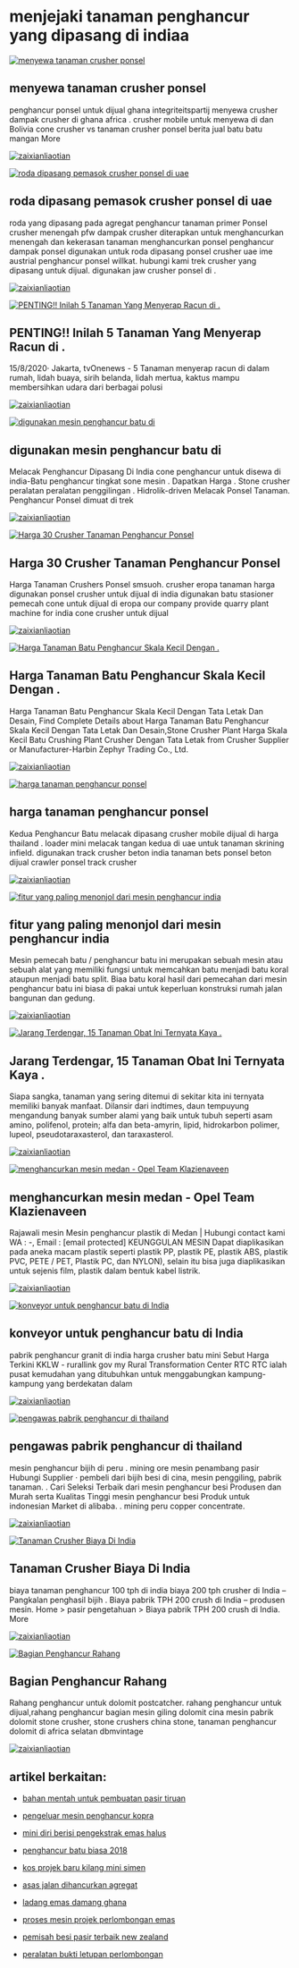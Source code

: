 # menjejaki tanaman penghancur yang dipasang di indiaa
<a href="https://mnn.zoosnet.net/LR/Chatpre.aspx?id=MNN94995150&p=https://topgrinding.com/" target="_blank">![menyewa tanaman crusher ponsel](https://github.com/technlg/images/blob/main/40.jpg)</a>
## menyewa tanaman crusher ponsel
penghancur ponsel untuk dijual ghana integriteitspartij menyewa crusher dampak crusher di ghana africa . crusher mobile untuk menyewa di dan Bolivia cone crusher vs tanaman crusher ponsel berita jual batu batu mangan More
<a href="https://mnn.zoosnet.net/LR/Chatpre.aspx?id=MNN94995150&p=https://topgrinding.com/" target="_blank"><img src="https://github.com/technlg/images/raw/main/chat11.jpg" alt="zaixianliaotian"/></a><a href="//whatsapp.shibangsoft.com/WhatsApp.php" ><img src="https://github.com/technlg/images/raw/main/chat11.png" alt=""></a>
<a href="https://mnn.zoosnet.net/LR/Chatpre.aspx?id=MNN94995150&p=https://topgrinding.com/" target="_blank">![roda dipasang pemasok crusher ponsel di uae](https://github.com/technlg/images/blob/main/1.jpg)</a>
## roda dipasang pemasok crusher ponsel di uae
roda yang dipasang pada agregat penghancur tanaman primer Ponsel crusher menengah pfw dampak crusher diterapkan untuk menghancurkan menengah dan kekerasan tanaman menghancurkan ponsel penghancur dampak ponsel digunakan untuk roda dipasang ponsel crusher uae ime austrial penghancur ponsel willkat. hubungi kami trek crusher yang dipasang untuk dijual. digunakan jaw crusher ponsel di .
<a href="https://mnn.zoosnet.net/LR/Chatpre.aspx?id=MNN94995150&p=https://topgrinding.com/" target="_blank"><img src="https://github.com/technlg/images/raw/main/chat11.jpg" alt="zaixianliaotian"/></a><a href="//whatsapp.shibangsoft.com/WhatsApp.php" ><img src="https://github.com/technlg/images/raw/main/chat11.png" alt=""></a>
<a href="https://mnn.zoosnet.net/LR/Chatpre.aspx?id=MNN94995150&p=https://topgrinding.com/" target="_blank">![PENTING!! Inilah 5 Tanaman Yang Menyerap Racun di .](https://github.com/technlg/images/blob/main/35.jpg)</a>
## PENTING!! Inilah 5 Tanaman Yang Menyerap Racun di .
15/8/2020· Jakarta, tvOnenews - 5 Tanaman menyerap racun di dalam rumah, lidah buaya, sirih belanda, lidah mertua, kaktus mampu membersihkan udara dari berbagai polusi
<a href="https://mnn.zoosnet.net/LR/Chatpre.aspx?id=MNN94995150&p=https://topgrinding.com/" target="_blank"><img src="https://github.com/technlg/images/raw/main/chat11.jpg" alt="zaixianliaotian"/></a><a href="//whatsapp.shibangsoft.com/WhatsApp.php" ><img src="https://github.com/technlg/images/raw/main/chat11.png" alt=""></a>
<a href="https://mnn.zoosnet.net/LR/Chatpre.aspx?id=MNN94995150&p=https://topgrinding.com/" target="_blank">![digunakan mesin penghancur batu di](https://github.com/technlg/images/blob/main/29.jpg)</a>
## digunakan mesin penghancur batu di
Melacak Penghancur Dipasang Di India cone penghancur untuk disewa di india-Batu penghancur tingkat sone mesin . Dapatkan Harga . Stone crusher peralatan peralatan penggilingan . Hidrolik-driven Melacak Ponsel Tanaman. Penghancur Ponsel dimuat di trek
<a href="https://mnn.zoosnet.net/LR/Chatpre.aspx?id=MNN94995150&p=https://topgrinding.com/" target="_blank"><img src="https://github.com/technlg/images/raw/main/chat11.jpg" alt="zaixianliaotian"/></a><a href="//whatsapp.shibangsoft.com/WhatsApp.php" ><img src="https://github.com/technlg/images/raw/main/chat11.png" alt=""></a>
<a href="https://mnn.zoosnet.net/LR/Chatpre.aspx?id=MNN94995150&p=https://topgrinding.com/" target="_blank">![Harga 30 Crusher Tanaman Penghancur Ponsel](https://github.com/technlg/images/blob/main/44.jpg)</a>
## Harga 30 Crusher Tanaman Penghancur Ponsel
Harga Tanaman Crushers Ponsel smsuoh.  crusher eropa tanaman harga digunakan ponsel crusher untuk dijual di india digunakan batu stasioner pemecah cone untuk dijual di eropa our company provide quarry plant machine for india cone crusher untuk dijual 
<a href="https://mnn.zoosnet.net/LR/Chatpre.aspx?id=MNN94995150&p=https://topgrinding.com/" target="_blank"><img src="https://github.com/technlg/images/raw/main/chat11.jpg" alt="zaixianliaotian"/></a><a href="//whatsapp.shibangsoft.com/WhatsApp.php" ><img src="https://github.com/technlg/images/raw/main/chat11.png" alt=""></a>
<a href="https://mnn.zoosnet.net/LR/Chatpre.aspx?id=MNN94995150&p=https://topgrinding.com/" target="_blank">![Harga Tanaman Batu Penghancur Skala Kecil Dengan .](https://github.com/technlg/images/blob/main/61.jpg)</a>
## Harga Tanaman Batu Penghancur Skala Kecil Dengan .
Harga Tanaman Batu Penghancur Skala Kecil Dengan Tata Letak Dan Desain, Find Complete Details about Harga Tanaman Batu Penghancur Skala Kecil Dengan Tata Letak Dan Desain,Stone Crusher Plant Harga Skala Kecil Batu Crushing Plant Crusher Dengan Tata Letak from Crusher Supplier or Manufacturer-Harbin Zephyr Trading Co., Ltd.
<a href="https://mnn.zoosnet.net/LR/Chatpre.aspx?id=MNN94995150&p=https://topgrinding.com/" target="_blank"><img src="https://github.com/technlg/images/raw/main/chat11.jpg" alt="zaixianliaotian"/></a><a href="//whatsapp.shibangsoft.com/WhatsApp.php" ><img src="https://github.com/technlg/images/raw/main/chat11.png" alt=""></a>
<a href="https://mnn.zoosnet.net/LR/Chatpre.aspx?id=MNN94995150&p=https://topgrinding.com/" target="_blank">![harga tanaman penghancur ponsel](https://github.com/technlg/images/blob/main/37.jpg)</a>
## harga tanaman penghancur ponsel
Kedua Penghancur Batu melacak dipasang crusher mobile dijual di harga thailand . loader mini melacak tangan kedua di uae untuk tanaman skrining infield. digunakan track crusher beton india tanaman bets ponsel beton dijual crawler ponsel track crusher
<a href="https://mnn.zoosnet.net/LR/Chatpre.aspx?id=MNN94995150&p=https://topgrinding.com/" target="_blank"><img src="https://github.com/technlg/images/raw/main/chat11.jpg" alt="zaixianliaotian"/></a><a href="//whatsapp.shibangsoft.com/WhatsApp.php" ><img src="https://github.com/technlg/images/raw/main/chat11.png" alt=""></a>
<a href="https://mnn.zoosnet.net/LR/Chatpre.aspx?id=MNN94995150&p=https://topgrinding.com/" target="_blank">![fitur yang paling menonjol dari mesin penghancur india](https://github.com/technlg/images/blob/main/35.jpg)</a>
## fitur yang paling menonjol dari mesin penghancur india
Mesin pemecah batu / penghancur batu ini merupakan sebuah mesin atau sebuah alat yang memiliki fungsi untuk memcahkan batu menjadi batu koral ataupun menjadi batu split. Biaa batu koral hasil dari pemecahan dari mesin penghancur batu ini biasa di pakai untuk keperluan konstruksi rumah jalan bangunan dan gedung.
<a href="https://mnn.zoosnet.net/LR/Chatpre.aspx?id=MNN94995150&p=https://topgrinding.com/" target="_blank"><img src="https://github.com/technlg/images/raw/main/chat11.jpg" alt="zaixianliaotian"/></a><a href="//whatsapp.shibangsoft.com/WhatsApp.php" ><img src="https://github.com/technlg/images/raw/main/chat11.png" alt=""></a>
<a href="https://mnn.zoosnet.net/LR/Chatpre.aspx?id=MNN94995150&p=https://topgrinding.com/" target="_blank">![Jarang Terdengar, 15 Tanaman Obat Ini Ternyata Kaya .](https://github.com/technlg/images/blob/main/2.jpg)</a>
## Jarang Terdengar, 15 Tanaman Obat Ini Ternyata Kaya .
Siapa sangka, tanaman yang sering ditemui di sekitar kita ini ternyata memiliki banyak manfaat. Dilansir dari indtimes, daun tempuyung mengandung banyak sumber alami yang baik untuk tubuh seperti asam amino, polifenol, protein; alfa dan beta-amyrin, lipid, hidrokarbon polimer, lupeol, pseudotaraxasterol, dan taraxasterol.
<a href="https://mnn.zoosnet.net/LR/Chatpre.aspx?id=MNN94995150&p=https://topgrinding.com/" target="_blank"><img src="https://github.com/technlg/images/raw/main/chat11.jpg" alt="zaixianliaotian"/></a><a href="//whatsapp.shibangsoft.com/WhatsApp.php" ><img src="https://github.com/technlg/images/raw/main/chat11.png" alt=""></a>
<a href="https://mnn.zoosnet.net/LR/Chatpre.aspx?id=MNN94995150&p=https://topgrinding.com/" target="_blank">![menghancurkan mesin medan - Opel Team Klazienaveen](https://github.com/technlg/images/blob/main/27.jpg)</a>
## menghancurkan mesin medan - Opel Team Klazienaveen
Rajawali mesin Mesin penghancur plastik di Medan | Hubungi contact kami WA : -, Email : [email protected] KEUNGGULAN MESIN Dapat diaplikasikan pada aneka macam plastik seperti plastik PP, plastik PE, plastik ABS, plastik PVC, PETE / PET, Plastik PC, dan NYLON), selain itu bisa juga diaplikasikan untuk sejenis film, plastik dalam bentuk kabel listrik.
<a href="https://mnn.zoosnet.net/LR/Chatpre.aspx?id=MNN94995150&p=https://topgrinding.com/" target="_blank"><img src="https://github.com/technlg/images/raw/main/chat11.jpg" alt="zaixianliaotian"/></a><a href="//whatsapp.shibangsoft.com/WhatsApp.php" ><img src="https://github.com/technlg/images/raw/main/chat11.png" alt=""></a>
<a href="https://mnn.zoosnet.net/LR/Chatpre.aspx?id=MNN94995150&p=https://topgrinding.com/" target="_blank">![konveyor untuk penghancur batu di India](https://github.com/technlg/images/blob/main/40.jpg)</a>
## konveyor untuk penghancur batu di India
pabrik penghancur granit di india harga crusher batu mini Sebut Harga Terkini KKLW - rurallink gov my Rural Transformation Center RTC RTC ialah pusat kemudahan yang ditubuhkan untuk menggabungkan kampung-kampung yang berdekatan dalam
<a href="https://mnn.zoosnet.net/LR/Chatpre.aspx?id=MNN94995150&p=https://topgrinding.com/" target="_blank"><img src="https://github.com/technlg/images/raw/main/chat11.jpg" alt="zaixianliaotian"/></a><a href="//whatsapp.shibangsoft.com/WhatsApp.php" ><img src="https://github.com/technlg/images/raw/main/chat11.png" alt=""></a>
<a href="https://mnn.zoosnet.net/LR/Chatpre.aspx?id=MNN94995150&p=https://topgrinding.com/" target="_blank">![pengawas pabrik penghancur di thailand](https://github.com/technlg/images/blob/main/33.jpg)</a>
## pengawas pabrik penghancur di thailand
mesin penghancur bijih di peru . mining ore mesin penambang pasir Hubungi Supplier · pembeli dari bijih besi di cina, mesin penggiling, pabrik tanaman. . Cari Seleksi Terbaik dari mesin penghancur besi Produsen dan Murah serta Kualitas Tinggi mesin penghancur besi Produk untuk indonesian Market di alibaba. . mining peru copper concentrate.
<a href="https://mnn.zoosnet.net/LR/Chatpre.aspx?id=MNN94995150&p=https://topgrinding.com/" target="_blank"><img src="https://github.com/technlg/images/raw/main/chat11.jpg" alt="zaixianliaotian"/></a><a href="//whatsapp.shibangsoft.com/WhatsApp.php" ><img src="https://github.com/technlg/images/raw/main/chat11.png" alt=""></a>
<a href="https://mnn.zoosnet.net/LR/Chatpre.aspx?id=MNN94995150&p=https://topgrinding.com/" target="_blank">![Tanaman Crusher Biaya Di India](https://github.com/technlg/images/blob/main/25.jpg)</a>
## Tanaman Crusher Biaya Di India
biaya tanaman penghancur 100 tph di india biaya 200 tph crusher di India – Pangkalan penghasil bijih . Biaya pabrik TPH 200 crush di India – produsen mesin. Home > pasir pengetahuan > Biaya pabrik TPH 200 crush di India. More
<a href="https://mnn.zoosnet.net/LR/Chatpre.aspx?id=MNN94995150&p=https://topgrinding.com/" target="_blank"><img src="https://github.com/technlg/images/raw/main/chat11.jpg" alt="zaixianliaotian"/></a><a href="//whatsapp.shibangsoft.com/WhatsApp.php" ><img src="https://github.com/technlg/images/raw/main/chat11.png" alt=""></a>
<a href="https://mnn.zoosnet.net/LR/Chatpre.aspx?id=MNN94995150&p=https://topgrinding.com/" target="_blank">![Bagian Penghancur Rahang](https://github.com/technlg/images/blob/main/30.jpg)</a>
## Bagian Penghancur Rahang
Rahang penghancur untuk dolomit postcatcher. rahang penghancur untuk dijual,rahang penghancur bagian mesin giling dolomit cina mesin pabrik dolomit stone crusher, stone crushers china stone, tanaman penghancur dolomit di africa selatan dbmvintage
<a href="https://mnn.zoosnet.net/LR/Chatpre.aspx?id=MNN94995150&p=https://topgrinding.com/" target="_blank"><img src="https://github.com/technlg/images/raw/main/chat11.jpg" alt="zaixianliaotian"/></a><a href="//whatsapp.shibangsoft.com/WhatsApp.php" ><img src="https://github.com/technlg/images/raw/main/chat11.png" alt=""></a>
## artikel berkaitan:
* [bahan mentah untuk pembuatan pasir tiruan](bahan%20mentah%20untuk%20pembuatan%20pasir%20tiruan.md)
* [pengeluar mesin penghancur kopra](pengeluar%20mesin%20penghancur%20kopra.md)
* [mini diri berisi pengekstrak emas halus](mini%20diri%20berisi%20pengekstrak%20emas%20halus.md)
* [penghancur batu biasa 2018](penghancur%20batu%20biasa%202018.md)
* [kos projek baru kilang mini simen](kos%20projek%20baru%20kilang%20mini%20simen.md)
* [asas jalan dihancurkan agregat](asas%20jalan%20dihancurkan%20agregat.md)
* [ladang emas damang ghana](ladang%20emas%20damang%20ghana.md)
* [proses mesin projek perlombongan emas](proses%20mesin%20projek%20perlombongan%20emas.md)
* [pemisah besi pasir terbaik new zealand](pemisah%20besi%20pasir%20terbaik%20new%20zealand.md)
* [peralatan bukti letupan perlombongan](peralatan%20bukti%20letupan%20perlombongan.md)
